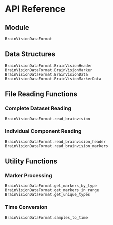 # API Reference

## Module

```@docs
BrainVisionDataFormat
```

## Data Structures

```@docs
BrainVisionDataFormat.BrainVisionHeader
BrainVisionDataFormat.BrainVisionMarker
BrainVisionDataFormat.BrainVisionData
BrainVisionDataFormat.BrainVisionMarkerData
```

## File Reading Functions

### Complete Dataset Reading

```@docs
BrainVisionDataFormat.read_brainvision
```

### Individual Component Reading

```@docs
BrainVisionDataFormat.read_brainvision_header
BrainVisionDataFormat.read_brainvision_markers
```

## Utility Functions

### Marker Processing

```@docs
BrainVisionDataFormat.get_markers_by_type
BrainVisionDataFormat.get_markers_in_range
BrainVisionDataFormat.get_unique_types
```

### Time Conversion

```@docs
BrainVisionDataFormat.samples_to_time
```
